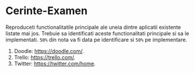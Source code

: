 # Cerinte-Examen

Reproduceti functionalitatile principale ale uneia dintre aplicatii existente listate mai jos. Trebuie sa identificati aceste functionalitati principale si sa le implementati. `50%` din nota va fi data pe identificare si `50%` pe implementare.

1. Doodle: https://doodle.com/.
2. Trello: https://trello.com/.
3. Twitter: https://twitter.com/home.
